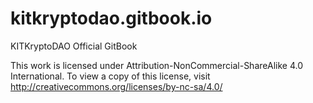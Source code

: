 # kitkryptodao.gitbook.io
KITKryptoDAO Official GitBook

This work is licensed under Attribution-NonCommercial-ShareAlike 4.0 International. 
To view a copy of this license, visit http://creativecommons.org/licenses/by-nc-sa/4.0/
